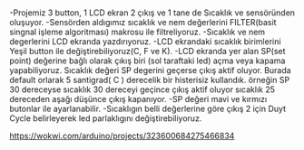 # 
-Projemiz 3 button, 1 LCD ekran 2 çıkış ve 1 tane de Sıcaklık ve sensöründen oluşuyor.
-Sensörden aldıgımız sıcaklık ve nem değerlerini FILTER(basit singnal işleme algoritması) makrosu ile filtreliyoruz.
-Sıcaklık ve nem degerlerini LCD ekranda yazdırıyoruz.
-LCD ekrandaki sıcaklık birimlerini Yeşil button ile değiştirebiliyoruz(C, F ve K).
-LCD ekranda yer alan SP(set point) değerine bağlı olarak çıkış biri (sol taraftaki led) açma veya kapama yapabiliyoruz.
 Sıcaklık değeri SP degerini geçerse çıkış aktif oluyor. Burada default orlarak 5 santigrad( C ) derecelik bir histerisiz kullandık. 
 örneğin SP 30 dereceyse sıcaklık 30 dereceyi geçince çıkış aktif oluyor sıcaklık 25 dereceden aşağı düşünce çıkış kapanıyor.
-SP değeri mavi ve kırmızı butonlar ile ayarlanabilir.
-Sıcaklıgın belli değerlerine göre çıkış 2 için Duyt Cycle belirleyerek led parlaklıgını değiştirebiliyoruz.

https://wokwi.com/arduino/projects/323600684275466834
